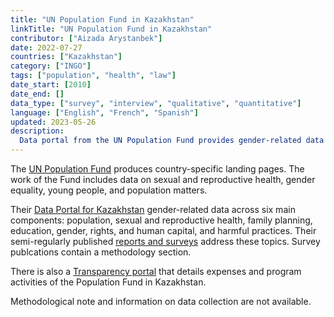```yaml
---
title: "UN Population Fund in Kazakhstan"
linkTitle: "UN Population Fund in Kazakhstan"
contributor: ["Aizada Arystanbek"]
date: 2022-07-27
countries: ["Kazakhstan"]
category: ["INGO"]
tags: ["population", "health", "law"]
date_start: [2010]
date_end: []
data_type: ["survey", "interview", "qualitative", "quantitative"] 
language: ["English", "French", "Spanish"]
updated: 2023-05-26
description: 
  Data portal from the UN Population Fund provides gender-related data across six main components: population, sexual and reproductive health, family planning, education, gender, rights, and human capital, and harmful practices.
---
```


The [UN Population Fund](https://www.unfpa.org) produces country-specific landing pages. The work of the Fund includes data on sexual and reproductive health, gender equality, young people, and population matters.

Their [Data Portal for Kazakhstan](https://www.unfpa.org/data/world-population/KZ) gender-related data across six main components: population, sexual and reproductive health, family planning, education, gender, rights, and human capital, and harmful practices.   Their semi-regularly published [reports and surveys](https://kazakhstan.unfpa.org/en/publications) address these topics. Survey publcations contain a methodology section.

There is also a [Transparency portal](https://www.unfpa.org/data/transparency-portal/unfpa-kazakhstan) that details expenses and program activities of the Population Fund in Kazakhstan.

Methodological note and information on data collection are not available.

